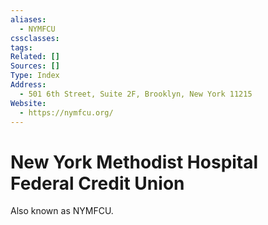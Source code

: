 ```yaml
---
aliases:
  - NYMFCU
cssclasses:
tags:
Related: []
Sources: []
Type: Index
Address:
  - 501 6th Street, Suite 2F, Brooklyn, New York 11215
Website:
  - https://nymfcu.org/
---
```

# New York Methodist Hospital Federal Credit Union

Also known as NYMFCU.


